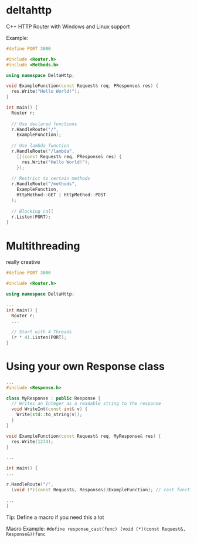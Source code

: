 # deltahttp
C++ HTTP Router with Windows and Linux support

Example:

  ```cpp
  #define PORT 3000
  
  #include <Router.h>
  #include <Methods.h>
  
  using namespace DeltaHttp;
  
  void ExampleFunction(const Request& req, PResponse& res) {
    res.Write("Hello World!");
  }
  
  int main() {
    Router r;
    
    // Use declared functions
    r.HandleRoute("/",
      ExampleFunction);
      
    // Use lambda function
    r.HandleRoute("/lambda",
      [](const Request& req, PResponse& res) {
        res.Write("Hello World!");
      });
    
    // Restrict to certain methods
    r.HandleRoute("/methods",
      ExampleFunction,
      HttpMethod::GET | HttpMethod::POST
    );
    
    // Blocking call
    r.Listen(PORT);
  }
  ```
  
  # Multithreading
  really creative
  ```cpp
  #define PORT 3000
  
  #include <Router.h>
  
  using namespace DeltaHttp;
  
  ...
  int main() {
    Router r;
    ...
    
    // Start with 4 Threads
    (r * 4).Listen(PORT);
  }
  ```
  
  # Using your own Response class
  ```cpp
  ...
  #include <Response.h>
  
  class MyResponse : public Response {
    // Writes an Integer as a readable string to the response
    void WriteInt(const int& v) {
      Write(std::to_string(v));
    }
  }
  
  void ExampleFunction(const Request& req, MyResponse& res) {
    res.Write(1234);
  }
  
  ...
  
  int main() {
  ...
  
  r.HandleRoute("/",
    (void (*)(const Request&, Response&))ExampleFunction); // cast function to type void (*)(const Request&, Response&)
  
  ... 
  }
  ```
  
   Tip: Define a macro if you need this a lot
   
   Macro Example: `#define response_cast(func) (void (*)(const Request&, Response&))func`
  
